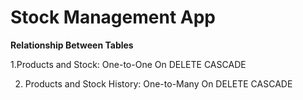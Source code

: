 # Stock Management App

**Relationship Between Tables**

1.Products and Stock:
      One-to-One
      On DELETE CASCADE

2. Products and Stock History:
     One-to-Many
     On DELETE CASCADE
